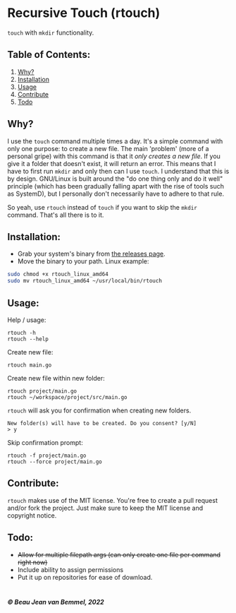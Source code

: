 # Recursive Touch (rtouch)
`touch` with `mkdir` functionality.

## Table of Contents:
1. [Why?](#why)
2. [Installation](#installation)
3. [Usage](#usage)
4. [Contribute](#contribute)
5. [Todo](#todo)

## Why?
I use the `touch` command multiple times a day. It's a simple command with only one purpose: to create a new file. The main 'problem' (more of a personal gripe) with this command is that it *only creates a new file*. If you give it a folder that doesn't exist, it will return an error. This means that I have to first run `mkdir` and only then can I use `touch`. I understand that this is by design. GNU/Linux is built around the "do one thing only and do it well" principle (which has been gradually falling apart with the rise of tools such as SystemD), but I personally don't necessarily have to adhere to that rule.<br>


So yeah, use `rtouch` instead of `touch` if you want to skip the `mkdir` command. That's all there is to it.

## Installation:
- Grab your system's binary from <a href="https://github.com/bjvanbemmel/rtouch/releases/latest">the releases page</a>.
- Move the binary to your path. Linux example:
```bash
sudo chmod +x rtouch_linux_amd64
sudo mv rtouch_linux_amd64 ~/usr/local/bin/rtouch
```

## Usage:
Help / usage:
```
rtouch -h
rtouch --help
```
Create new file:
```
rtouch main.go
```
Create new file within new folder:
```
rtouch project/main.go
rtouch ~/workspace/project/src/main.go
```
`rtouch` will ask you for confirmation when creating new folders.
```
New folder(s) will have to be created. Do you consent? [y/N]
> y
```
Skip confirmation prompt:
```
rtouch -f project/main.go
rtouch --force project/main.go
```

## Contribute:
`rtouch` makes use of the MIT license. You're free to create a pull request and/or fork the project. Just make sure to keep the MIT license and copyright notice.

## Todo:
- ~~Allow for multiple filepath args (can only create one file per command right now)~~
- Include ability to assign permissions
- Put it up on repositories for ease of download.

#
##### &copy; Beau Jean van Bemmel, 2022